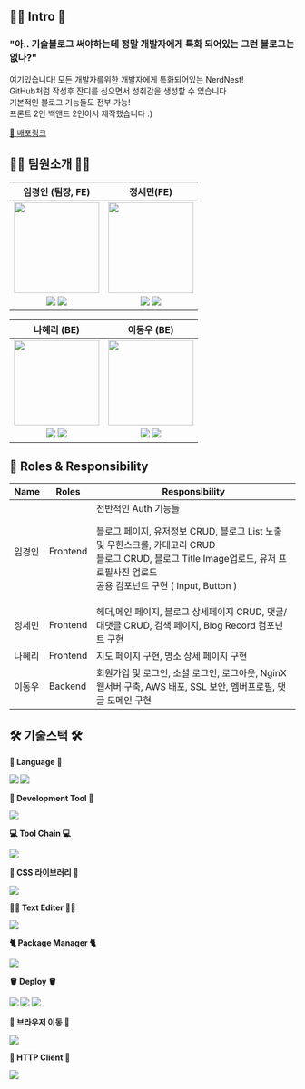 <h2>🙇‍♂️ Intro 🙇‍</h2>
<h3>"아.. 기술블로그 써야하는데 정말 개발자에게 특화 되어있는 그런 블로그는 없나?"</h3>
여기있습니다! 모든 개발자를위한 개발자에게 특화되어있는 NerdNest!<br>
GitHub처럼 작성후 잔디를 심으면서 성취감을 생성할 수 있습니다<br>
기본적인 블로그 기능들도 전부 가능!<br>
프론트 2인 백앤드 2인이서 제작했습니다 :)<br>

<a href="http://nerdnest.s3-website.ap-northeast-2.amazonaws.com/">📖 배포링크</a>
<h2>🙆🏻 팀원소개 🙆🏻</h2>

|임경인 (팀장, FE) |정세민(FE)
:-----------------------------:|:-----------------------------:|
|<img src='https://user-images.githubusercontent.com/99936345/228133608-5f4159f3-8640-4a60-8afc-eba7b609a9b6.png' width='150' height='160'>|<img src='https://user-images.githubusercontent.com/99936345/228134159-9e017459-b183-4429-afaf-a49f55e8e55f.png' width='150' height='160'/>
|<a href="https://velog.io/@limdumb"><img src="https://img.shields.io/badge/Velog-3DDC84?style=flat-square&logo=Blogger&logoColor=white"/></a> <a href="https://github.com/limdumb"><img src="https://img.shields.io/badge/GitHub-181717?style=flat-square&logo=github&logoColor=white"/></a>        |<a href="https://velog.io/@alsgood4007"><img src="https://img.shields.io/badge/Velog-3DDC84?style=flat-square&logo=Blogger&logoColor=white"/></a> <a href="https://github.com/MINSE97"><img src="https://img.shields.io/badge/GitHub-181717?style=flat-square&logo=github&logoColor=white"/></a>

|나혜리 (BE) |이동우 (BE)
:-----------------------------:|:-----------------------------:|
|<img src='https://user-images.githubusercontent.com/99936345/228133782-6025ac93-5abf-4657-a41d-17e881588242.png' width='150'>|<img src='https://user-images.githubusercontent.com/99936345/228133696-27a2dfd8-bb41-49b2-b777-330bbd6a5722.png' width='150'/>|>|                  
|<a href="https://velog.io/@hiy7030"><img src="https://img.shields.io/badge/Velog-3DDC84?style=flat-square&logo=Blogger&logoColor=white"/></a> <a href="https://github.com/hiy7030"><img src="https://img.shields.io/badge/GitHub-181717?style=flat-square&logo=github&logoColor=white"/></a> |<a href="https://blog.naver.com/east_meet"><img src="https://img.shields.io/badge/Velog-3DDC84?style=flat-square&logo=Blogger&logoColor=white"/></a> <a href="https://github.com/eastmeet"><img src="https://img.shields.io/badge/GitHub-181717?style=flat-square&logo=github&logoColor=white"/></a>  |

## :crown: Roles & Responsibility

| Name | Roles  | Responsibility |
---------------------------------|--------------------------------|--------------------------------|
|임경인| Frontend | 전반적인 Auth 기능들<p>블로그 페이지, 유저정보 CRUD, 블로그 List 노출 및 무한스크롤, 카테고리 CRUD<br>블로그 CRUD, 블로그 Title Image업로드, 유저 프로필사진 업로드</br>공용 컴포넌트 구현 ( Input, Button )|
|정세민| Frontend | 헤더,메인 페이지, 블로그 상세페이지 CRUD, 댓글/대댓글 CRUD, 검색 페이지, Blog Record 컴포넌트 구현|
|나혜리| Frontend | 지도 페이지 구현, 명소 상세 페이지 구현 |
|이동우| Backend  | 회원가입 및 로그인, 소셜 로그인, 로그아웃, NginX 웹서버 구축, AWS 배포, SSL 보안, 멤버프로필, 댓글 도메인 구현|

<h2>🛠️ 기술스택 🛠️</h2>
<strong>📖 Language 📖<strong>
<p>
<img src="https://img.shields.io/badge/JavaScript-F7DF1E?style=flat-square&logo=javascript&logoColor=white"/>
<img src="https://img.shields.io/badge/TypeScript-3178C6?style=flat-square&logo=typeScript&logoColor=white"/>
</p>

<strong>👔 Development Tool 👔<strong>
<p>
<img src="https://img.shields.io/badge/React-61DAFB?style=flat-square&logo=react&logoColor=white"/>
<p>

<strong>💻 Tool Chain 💻<strong>
<p>
<img src="https://img.shields.io/badge/Create React App-09D3AC?style=flat-square&logo=create react app&logoColor=white"/>
</p>

<strong>💅 CSS 라이브러리 💅<strong>
<p>
<img src="https://img.shields.io/badge/Styled Components-DB7093?style=flat-square&logo=styled-components&logoColor=white"/>
<p>

<strong>🧑‍💻 Text Editer 🧑‍💻<strong>
<p>
<img src="https://img.shields.io/badge/Toast UI-365789?style=flat-square&logo=&logoColor=white"/>
<p>

<strong>🐈 Package Manager 🐈<strong>
<p>
<img src="https://img.shields.io/badge/Yarn-2C8EBB?style=flat-square&logo=yarn&logoColor=white"/>
<p>

<strong>🪣 Deploy 🪣<strong>
<p>
<img src="https://img.shields.io/badge/GitHub-181717?style=flat-square&logo=github&logoColor=white"/>
<img src="https://img.shields.io/badge/GitHub Actions-2088FF?style=flat-square&logo=github actions&logoColor=white"/>
<img src="https://img.shields.io/badge/AWS S3-569A31?style=flat-square&logo=amazons3&logoColor=white"/>
<p>

<strong>🛫 브라우저 이동 🛫<strong>
<p>
<img src="https://img.shields.io/badge/React Route Dom-CA4245?style=flat-square&logo=react router&logoColor=white"/>
<p>

<strong>👾 HTTP Client 👾<strong>
<p>
<img src="https://img.shields.io/badge/Axios-5A29E4?style=flat-square&logo=axios&logoColor=white"/>
<p>
